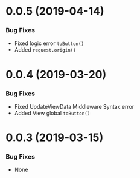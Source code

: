 <a name="0.0.5"></a>
# 0.0.5 (2019-04-14)

### Bug Fixes
- Fixed logic error `toButton()`
- Added `request.origin()`

<a name="0.0.4"></a>
# 0.0.4 (2019-03-20)

### Bug Fixes
- Fixed UpdateViewData Middleware Syntax error
- Added View global `toButton()`

<a name="0.0.3"></a>
# 0.0.3 (2019-03-15)

### Bug Fixes
- None
